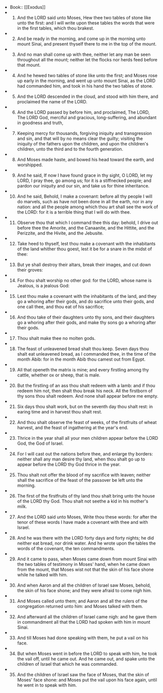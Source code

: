 - Book:: [[Exodus]]
- 1. And the LORD said unto Moses, Hew thee two tables of stone like unto the first: and I will write upon these tables the words that were in the first tables, which thou brakest.
- 2. And be ready in the morning, and come up in the morning unto mount Sinai, and present thyself there to me in the top of the mount.
- 3. And no man shall come up with thee, neither let any man be seen throughout all the mount; neither let the flocks nor herds feed before that mount.
- 4. And he hewed two tables of stone like unto the first; and Moses rose up early in the morning, and went up unto mount Sinai, as the LORD had commanded him, and took in his hand the two tables of stone.
- 5. And the LORD descended in the cloud, and stood with him there, and proclaimed the name of the LORD.
- 6. And the LORD passed by before him, and proclaimed, The LORD, The LORD God, merciful and gracious, long-suffering, and abundant in goodness and truth,
- 7. Keeping mercy for thousands, forgiving iniquity and transgression and sin, and that will by no means clear the guilty; visiting the iniquity of the fathers upon the children, and upon the children's children, unto the third and to the fourth generation.
- 8. And Moses made haste, and bowed his head toward the earth, and worshipped.
- 9. And he said, If now I have found grace in thy sight, O LORD, let my LORD, I pray thee, go among us; for it is a stiffnecked people; and pardon our iniquity and our sin, and take us for thine inheritance.
- 10. And he said, Behold, I make a covenant: before all thy people I will do marvels, such as have not been done in all the earth, nor in any nation: and all the people among which thou art shall see the work of the LORD: for it is a terrible thing that I will do with thee.
- 11. Observe thou that which I command thee this day: behold, I drive out before thee the Amorite, and the Canaanite, and the Hittite, and the Perizzite, and the Hivite, and the Jebusite.
- 12. Take heed to thyself, lest thou make a covenant with the inhabitants of the land whither thou goest, lest it be for a snare in the midst of thee:
- 13. But ye shall destroy their altars, break their images, and cut down their groves:
- 14. For thou shalt worship no other god: for the LORD, whose name is Jealous, is a jealous God:
- 15. Lest thou make a covenant with the inhabitants of the land, and they go a whoring after their gods, and do sacrifice unto their gods, and one call thee, and thou eat of his sacrifice;
- 16. And thou take of their daughters unto thy sons, and their daughters go a whoring after their gods, and make thy sons go a whoring after their gods.
- 17. Thou shalt make thee no molten gods.
- 18. The feast of unleavened bread shalt thou keep. Seven days thou shalt eat unleavened bread, as I commanded thee, in the time of the month Abib: for in the month Abib thou camest out from Egypt.
- 19. All that openeth the matrix is mine; and every firstling among thy cattle, whether ox or sheep, that is male.
- 20. But the firstling of an ass thou shalt redeem with a lamb: and if thou redeem him not, then shalt thou break his neck. All the firstborn of thy sons thou shalt redeem. And none shall appear before me empty.
- 21. Six days thou shalt work, but on the seventh day thou shalt rest: in earing time and in harvest thou shalt rest.
- 22. And thou shalt observe the feast of weeks, of the firstfruits of wheat harvest, and the feast of ingathering at the year's end.
- 23. Thrice in the year shall all your men children appear before the LORD God, the God of Israel.
- 24. For I will cast out the nations before thee, and enlarge thy borders: neither shall any man desire thy land, when thou shalt go up to appear before the LORD thy God thrice in the year.
- 25. Thou shalt not offer the blood of my sacrifice with leaven; neither shall the sacrifice of the feast of the passover be left unto the morning.
- 26. The first of the firstfruits of thy land thou shalt bring unto the house of the LORD thy God. Thou shalt not seethe a kid in his mother's milk.
- 27. And the LORD said unto Moses, Write thou these words: for after the tenor of these words I have made a covenant with thee and with Israel.
- 28. And he was there with the LORD forty days and forty nights; he did neither eat bread, nor drink water. And he wrote upon the tables the words of the covenant, the ten commandments.
- 29. And it came to pass, when Moses came down from mount Sinai with the two tables of testimony in Moses' hand, when he came down from the mount, that Moses wist not that the skin of his face shone while he talked with him.
- 30. And when Aaron and all the children of Israel saw Moses, behold, the skin of his face shone; and they were afraid to come nigh him.
- 31. And Moses called unto them; and Aaron and all the rulers of the congregation returned unto him: and Moses talked with them.
- 32. And afterward all the children of Israel came nigh: and he gave them in commandment all that the LORD had spoken with him in mount Sinai.
- 33. And till Moses had done speaking with them, he put a vail on his face.
- 34. But when Moses went in before the LORD to speak with him, he took the vail off, until he came out. And he came out, and spake unto the children of Israel that which he was commanded.
- 35. And the children of Israel saw the face of Moses, that the skin of Moses' face shone: and Moses put the vail upon his face again, until he went in to speak with him.
